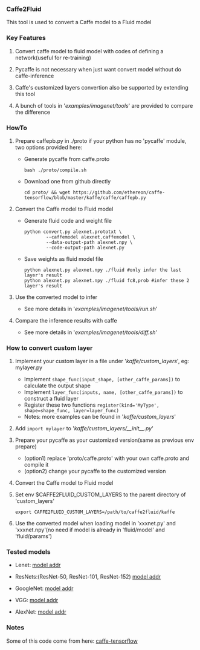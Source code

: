 ### Caffe2Fluid
This tool is used to convert a Caffe model to a Fluid model

### Key Features
1. Convert caffe model to fluid model with codes of defining a network(useful for re-training)

2. Pycaffe is not necessary when just want convert model without do caffe-inference

3. Caffe's customized layers convertion also be supported by extending this tool

4. A bunch of tools in '*examples/imagenet/tools*' are provided to compare the difference

### HowTo
1. Prepare caffepb.py in ./proto if your python has no 'pycaffe' module, two options provided here:
    - Generate pycaffe from caffe.proto
        ```
        bash ./proto/compile.sh
        ```

    - Download one from github directly
        ```
        cd proto/ && wget https://github.com/ethereon/caffe-tensorflow/blob/master/kaffe/caffe/caffepb.py
        ```

2. Convert the Caffe model to Fluid model
   - Generate fluid code and weight file
        ```
        python convert.py alexnet.prototxt \
                --caffemodel alexnet.caffemodel \
                --data-output-path alexnet.npy \
                --code-output-path alexnet.py
     ```

    - Save weights as fluid model file
        ```
        python alexnet.py alexnet.npy ./fluid #only infer the last layer's result
        python alexnet.py alexnet.npy ./fluid fc8,prob #infer these 2 layer's result
      ```

3. Use the converted model to infer
    - See more details in '*examples/imagenet/tools/run.sh*'

4. Compare the inference results with caffe
    - See more details in '*examples/imagenet/tools/diff.sh*'

### How to convert custom layer
1. Implement your custom layer in a file under '*kaffe/custom_layers*', eg: mylayer.py
    - Implement ```shape_func(input_shape, [other_caffe_params])``` to calculate the output shape
    - Implement ```layer_func(inputs, name, [other_caffe_params])``` to construct a fluid layer
    - Register these two functions ```register(kind='MyType', shape=shape_func, layer=layer_func)```
    - Notes: more examples can be found in '*kaffe/custom_layers*'

2. Add ```import mylayer``` to  '*kaffe/custom_layers/\_\_init__.py*'

3. Prepare your pycaffe as your customized version(same as previous env prepare)
    - (option1) replace 'proto/caffe.proto' with your own caffe.proto and compile it
    - (option2) change your pycaffe to the customized version

4. Convert the Caffe model to Fluid model

5. Set env $CAFFE2FLUID_CUSTOM_LAYERS to the parent directory of 'custom_layers'
   ```
   export CAFFE2FLUID_CUSTOM_LAYERS=/path/to/caffe2fluid/kaffe
   ```

6. Use the converted model when loading model in 'xxxnet.py' and 'xxxnet.npy'(no need if model is already in 'fluid/model' and 'fluid/params')

### Tested models
- Lenet:
[model addr](https://github.com/ethereon/caffe-tensorflow/blob/master/examples/mnist)

- ResNets:(ResNet-50, ResNet-101, ResNet-152)
[model addr](https://onedrive.live.com/?authkey=%21AAFW2-FVoxeVRck&id=4006CBB8476FF777%2117887&cid=4006CBB8476FF777)

- GoogleNet:
[model addr](https://gist.github.com/jimmie33/7ea9f8ac0da259866b854460f4526034)

- VGG:
[model addr](https://gist.github.com/ksimonyan/211839e770f7b538e2d8)

- AlexNet:
[model addr](https://github.com/BVLC/caffe/tree/master/models/bvlc_alexnet)

### Notes
Some of this code come from here: [caffe-tensorflow](https://github.com/ethereon/caffe-tensorflow)
